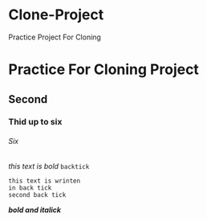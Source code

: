 # Clone-Project
Practice Project For Cloning 
# Practice For Cloning Project
## Second 
### Thid up to six
###### Six
_this text is bold_
` backtick `
```
this text is wrinten 
in back tick
second back tick
```
***bold and italick***

